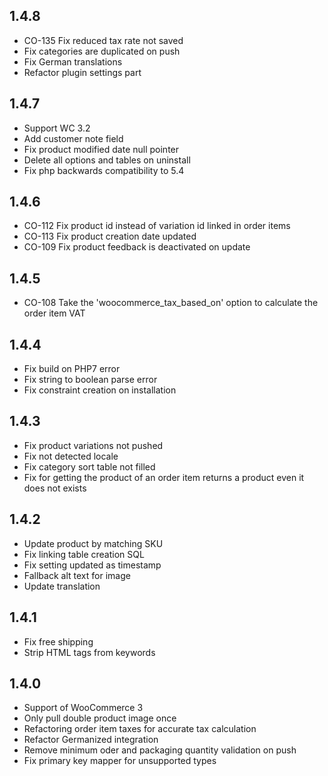 1.4.8
-----
- CO-135 Fix reduced tax rate not saved
- Fix categories are duplicated on push
- Fix German translations
- Refactor plugin settings part

1.4.7
-----
- Support WC 3.2
- Add customer note field
- Fix product modified date null pointer
- Delete all options and tables on uninstall
- Fix php backwards compatibility to 5.4

1.4.6
-----
- CO-112 Fix product id instead of variation id linked in order items
- CO-113 Fix product creation date updated
- CO-109 Fix product feedback is deactivated on update

1.4.5
-----
- CO-108 Take the 'woocommerce_tax_based_on' option to calculate the order item VAT

1.4.4
-----
- Fix build on PHP7 error
- Fix string to boolean parse error
- Fix constraint creation on installation

1.4.3
-----
- Fix product variations not pushed
- Fix not detected locale
- Fix category sort table not filled
- Fix for getting the product of an order item returns a product even it does not exists

1.4.2
-----
- Update product by matching SKU
- Fix linking table creation SQL
- Fix setting updated as timestamp 
- Fallback alt text for image
- Update translation

1.4.1
-----
- Fix free shipping
- Strip HTML tags from keywords

1.4.0
-----
- Support of WooCommerce 3
- Only pull double product image once
- Refactoring order item taxes for accurate tax calculation
- Refactor Germanized integration
- Remove minimum oder and packaging quantity validation on push
- Fix primary key mapper for unsupported types